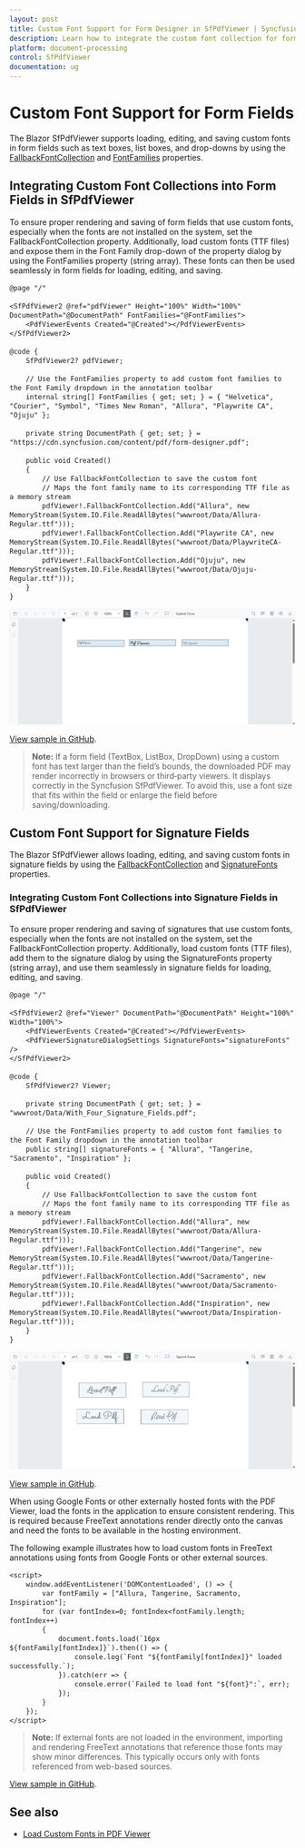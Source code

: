 ```yaml
---
layout: post
title: Custom Font Support for Form Designer in SfPdfViewer | Syncfusion
description: Learn how to integrate the custom font collection for form fields in the Syncfusion Blazor SfPdfViewer component.
platform: document-processing
control: SfPdfViewer
documentation: ug
---
```


# Custom Font Support for Form Fields

The Blazor SfPdfViewer supports loading, editing, and saving custom fonts in form fields such as text boxes, list boxes, and drop-downs by using the [FallbackFontCollection](https://help.syncfusion.com/cr/blazor/Syncfusion.Blazor.SfPdfViewer.PdfViewerBase.html#Syncfusion_Blazor_SfPdfViewer_PdfViewerBase_FallbackFontCollection) and [FontFamilies](https://help.syncfusion.com/cr/blazor/Syncfusion.Blazor.SfPdfViewer.PdfViewerBase.html#Syncfusion_Blazor_SfPdfViewer_PdfViewerBase_FontFamilies) properties.

## Integrating Custom Font Collections into Form Fields in SfPdfViewer

To ensure proper rendering and saving of form fields that use custom fonts, especially when the fonts are not installed on the system, set the FallbackFontCollection property. Additionally, load custom fonts (TTF files) and expose them in the Font Family drop-down of the property dialog by using the FontFamilies property (string array). These fonts can then be used seamlessly in form fields for loading, editing, and saving.

```cshtml
@page "/"

<SfPdfViewer2 @ref="pdfViewer" Height="100%" Width="100%" DocumentPath="@DocumentPath" FontFamilies="@FontFamilies">
    <PdfViewerEvents Created="@Created"></PdfViewerEvents>
</SfPdfViewer2>

@code {
    SfPdfViewer2? pdfViewer;

    // Use the FontFamilies property to add custom font families to the Font Family dropdown in the annotation toolbar
    internal string[] FontFamilies { get; set; } = { "Helvetica", "Courier", "Symbol", "Times New Roman", "Allura", "Playwrite CA", "Ojuju" };

    private string DocumentPath { get; set; } = "https://cdn.syncfusion.com/content/pdf/form-designer.pdf";

    public void Created()
    {
        // Use FallbackFontCollection to save the custom font
        // Maps the font family name to its corresponding TTF file as a memory stream
        pdfViewer!.FallbackFontCollection.Add("Allura", new MemoryStream(System.IO.File.ReadAllBytes("wwwroot/Data/Allura-Regular.ttf")));
        pdfViewer!.FallbackFontCollection.Add("Playwrite CA", new MemoryStream(System.IO.File.ReadAllBytes("wwwroot/Data/PlaywriteCA-Regular.ttf")));
        pdfViewer!.FallbackFontCollection.Add("Ojuju", new MemoryStream(System.IO.File.ReadAllBytes("wwwroot/Data/Ojuju-Regular.ttf")));
    }
}
```
![Custom Font Support for Form Fields in Blazor SfPdfViewer](../form-designer/form-designer-images/custom_font_support_for_form_fields.png)

[View sample in GitHub](https://github.com/SyncfusionExamples/blazor-pdf-viewer-examples/tree/master/Common/Custom%20Font%20Support%20For%20FormFields).

>**Note:** If a form field (TextBox, ListBox, DropDown) using a custom font has text larger than the field’s bounds, the downloaded PDF may render incorrectly in browsers or third‑party viewers. It displays correctly in the Syncfusion SfPdfViewer. To avoid this, use a font size that fits within the field or enlarge the field before saving/downloading.

## Custom Font Support for Signature Fields

The Blazor SfPdfViewer allows loading, editing, and saving custom fonts in signature fields by using the [FallbackFontCollection](https://help.syncfusion.com/cr/blazor/Syncfusion.Blazor.SfPdfViewer.PdfViewerBase.html#Syncfusion_Blazor_SfPdfViewer_PdfViewerBase_FallbackFontCollection) and [SignatureFonts](https://help.syncfusion.com/cr/blazor/Syncfusion.Blazor.SfPdfViewer.PdfViewerSignatureDialogSettings.html#Syncfusion_Blazor_SfPdfViewer_PdfViewerSignatureDialogSettings_SignatureFonts) properties.

### Integrating Custom Font Collections into Signature Fields in SfPdfViewer

To ensure proper rendering and saving of signatures that use custom fonts, especially when the fonts are not installed on the system, set the FallbackFontCollection property. Additionally, load custom fonts (TTF files), add them to the signature dialog by using the SignatureFonts property (string array), and use them seamlessly in signature fields for loading, editing, and saving.

```cshtml
@page "/"

<SfPdfViewer2 @ref="Viewer" DocumentPath="@DocumentPath" Height="100%" Width="100%">
    <PdfViewerEvents Created="@Created"></PdfViewerEvents>
    <PdfViewerSignatureDialogSettings SignatureFonts="signatureFonts" />
</SfPdfViewer2>

@code {
    SfPdfViewer2? Viewer;

    private string DocumentPath { get; set; } = "wwwroot/Data/With_Four_Signature_Fields.pdf";

    // Use the FontFamilies property to add custom font families to the Font Family dropdown in the annotation toolbar
    public string[] signatureFonts = { "Allura", "Tangerine, "Sacramento", "Inspiration" };

    public void Created()
    {
        // Use FallbackFontCollection to save the custom font
        // Maps the font family name to its corresponding TTF file as a memory stream
        pdfViewer!.FallbackFontCollection.Add("Allura", new MemoryStream(System.IO.File.ReadAllBytes("wwwroot/Data/Allura-Regular.ttf")));
        pdfViewer!.FallbackFontCollection.Add("Tangerine", new MemoryStream(System.IO.File.ReadAllBytes("wwwroot/Data/Tangerine-Regular.ttf")));
        pdfViewer!.FallbackFontCollection.Add("Sacramento", new MemoryStream(System.IO.File.ReadAllBytes("wwwroot/Data/Sacramento-Regular.ttf")));
        pdfViewer!.FallbackFontCollection.Add("Inspiration", new MemoryStream(System.IO.File.ReadAllBytes("wwwroot/Data/Inspiration-Regular.ttf")));
    }
}
```
![Custom Font Support for Signature Field in Blazor SfPdfViewer](../form-designer/form-designer-images/custom_font_support_signature_fields.png)

[View sample in GitHub](https://github.com/SyncfusionExamples/blazor-pdf-viewer-examples/tree/master/Common/Custom%20Font%20Support%20For%20Signature%20Field).

When using Google Fonts or other externally hosted fonts with the PDF Viewer, load the fonts in the application to ensure consistent rendering. This is required because FreeText annotations render directly onto the canvas and need the fonts to be available in the hosting environment.

The following example illustrates how to load custom fonts in FreeText annotations using fonts from Google Fonts or other external sources.

```cshtml
<script>
    window.addEventListener('DOMContentLoaded', () => {
        var fontFamily = ["Allura, Tangerine, Sacramento, Inspiration"];
        for (var fontIndex=0; fontIndex<fontFamily.length; fontIndex++)
        {
            document.fonts.load(`16px ${fontFamily[fontIndex]}`).then(() => {
                console.log(`Font "${fontFamily[fontIndex]}" loaded successfully.`);
            }).catch(err => {
                console.error(`Failed to load font "${font}":`, err);
            });
        }
    });
</script>
```

>**Note:** If external fonts are not loaded in the environment, importing and rendering FreeText annotations that reference those fonts may show minor differences. This typically occurs only with fonts referenced from web-based sources.

[View sample in GitHub](https://github.com/SyncfusionExamples/blazor-pdf-viewer-examples/tree/master/Annotations/FreeText/Load%20Custom%20Font%20From%20External%20Links).

## See also

* [Load Custom Fonts in PDF Viewer](../faqs/how-to-load-custom-font-pdfium)

